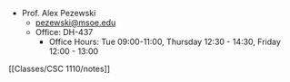 - Prof. Alex Pezewski
	- pezewski@msoe.edu
	- Office: DH-437
		- Office Hours: Tue 09:00-11:00, Thursday 12:30 - 14:30, Friday 12:00 - 13:00


[[Classes/CSC 1110/notes]]
